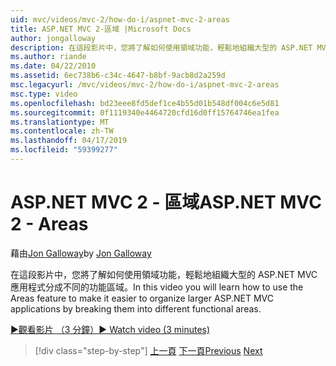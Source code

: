 ```yaml
---
uid: mvc/videos/mvc-2/how-do-i/aspnet-mvc-2-areas
title: ASP.NET MVC 2-區域 |Microsoft Docs
author: jongalloway
description: 在這段影片中，您將了解如何使用領域功能，輕鬆地組織大型的 ASP.NET MVC 應用程式分成不同 funct...
ms.author: riande
ms.date: 04/22/2010
ms.assetid: 6ec738b6-c34c-4647-b8bf-9acb8d2a259d
msc.legacyurl: /mvc/videos/mvc-2/how-do-i/aspnet-mvc-2-areas
msc.type: video
ms.openlocfilehash: bd23eee8fd5def1ce4b55d01b548df004c6e5d81
ms.sourcegitcommit: 0f1119340e4464720cfd16d0ff15764746ea1fea
ms.translationtype: MT
ms.contentlocale: zh-TW
ms.lasthandoff: 04/17/2019
ms.locfileid: "59399277"
---
```

# <a name="aspnet-mvc-2---areas"></a><span data-ttu-id="c29e0-103">ASP.NET MVC 2 - 區域</span><span class="sxs-lookup"><span data-stu-id="c29e0-103">ASP.NET MVC 2 - Areas</span></span>

<span data-ttu-id="c29e0-104">藉由[Jon Galloway](https://github.com/jongalloway)</span><span class="sxs-lookup"><span data-stu-id="c29e0-104">by [Jon Galloway](https://github.com/jongalloway)</span></span>

<span data-ttu-id="c29e0-105">在這段影片中，您將了解如何使用領域功能，輕鬆地組織大型的 ASP.NET MVC 應用程式分成不同的功能區域。</span><span class="sxs-lookup"><span data-stu-id="c29e0-105">In this video you will learn how to use the Areas feature to make it easier to organize larger ASP.NET MVC applications by breaking them into different functional areas.</span></span>

[<span data-ttu-id="c29e0-106">&#9654;觀看影片 （3 分鐘）</span><span class="sxs-lookup"><span data-stu-id="c29e0-106">&#9654; Watch video (3 minutes)</span></span>](https://channel9.msdn.com/Blogs/ASP-NET-Site-Videos/aspnet-mvc-2-areas)

> [!div class="step-by-step"]
> <span data-ttu-id="c29e0-107">[上一頁](mvc2-template-customization.md)
> [下一頁](aspnet-mvc-2-render-action.md)</span><span class="sxs-lookup"><span data-stu-id="c29e0-107">[Previous](mvc2-template-customization.md)
[Next](aspnet-mvc-2-render-action.md)</span></span>
